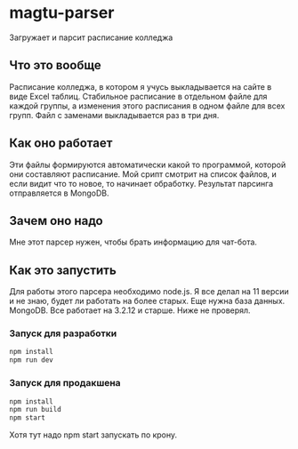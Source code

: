 # magtu-parser

Загружает и парсит расписание колледжа

## Что это вообще

Расписание колледжа, в котором я учусь выкладывается на сайте в виде Excel таблиц. Стабильное расписание в отдельном файле для каждой группы, а изменения этого расписания в одном файле для всех групп. Файл с заменами выкладывается раз в три дня.

## Как оно работает

Эти файлы формируются автоматически какой то программой, которой они составляют расписание. Мой срипт смотрит на список файлов, и если видит что то новое, то начинает обработку. Результат парсинга отправляется в MongoDB.

## Зачем оно надо

Мне этот парсер нужен, чтобы брать информацию для чат-бота.

## Как это запустить

Для работы этого парсера необходимо node.js. Я все делал на 11 версии и не знаю, будет ли работать на более старых.
Еще нужна база данных. MongoDB. Все работает на 3.2.12 и старше. Ниже не проверял.

### Запуск для разработки

```sh
npm install
npm run dev
```

### Запуск для продакшена

```sh
npm install
npm run build
npm start
```

Хотя тут надо npm start запускать по крону.
